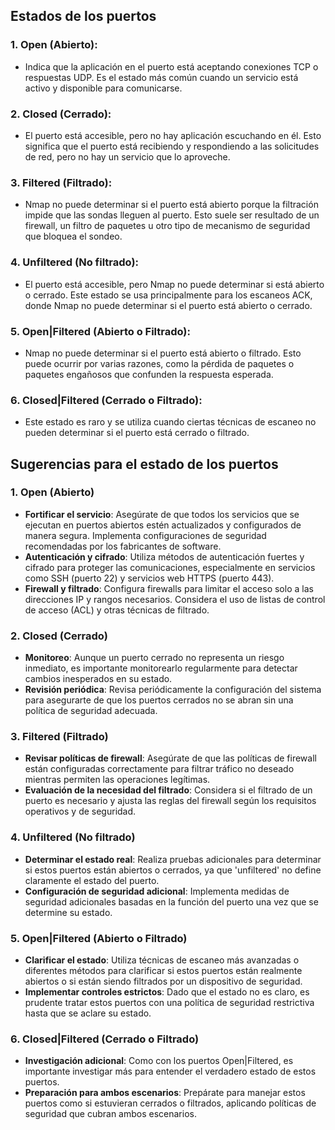 ## Estados de los puertos

### 1. **Open (Abierto)**: 
- Indica que la aplicación en el puerto está aceptando conexiones TCP o respuestas UDP. Es el estado más común cuando un servicio está activo y disponible para comunicarse.

### 2. **Closed (Cerrado)**: 
- El puerto está accesible, pero no hay aplicación escuchando en él. Esto significa que el puerto está recibiendo y respondiendo a las solicitudes de red, pero no hay un servicio que lo aproveche.

### 3. **Filtered (Filtrado)**: 
- Nmap no puede determinar si el puerto está abierto porque la filtración impide que las sondas lleguen al puerto. Esto suele ser resultado de un firewall, un filtro de paquetes u otro tipo de mecanismo de seguridad que bloquea el sondeo.

### 4. **Unfiltered (No filtrado)**:
- El puerto está accesible, pero Nmap no puede determinar si está abierto o cerrado. Este estado se usa principalmente para los escaneos ACK, donde Nmap no puede determinar si el puerto está abierto o cerrado.

### 5. **Open|Filtered (Abierto o Filtrado)**: 
- Nmap no puede determinar si el puerto está abierto o filtrado. Esto puede ocurrir por varias razones, como la pérdida de paquetes o paquetes engañosos que confunden la respuesta esperada.

### 6. **Closed|Filtered (Cerrado o Filtrado)**: 
- Este estado es raro y se utiliza cuando ciertas técnicas de escaneo no pueden determinar si el puerto está cerrado o filtrado.

## Sugerencias para el estado de los puertos

### 1. **Open (Abierto)**
- **Fortificar el servicio**: Asegúrate de que todos los servicios que se ejecutan en puertos abiertos estén actualizados y configurados de manera segura. Implementa configuraciones de seguridad recomendadas por los fabricantes de software.
- **Autenticación y cifrado**: Utiliza métodos de autenticación fuertes y cifrado para proteger las comunicaciones, especialmente en servicios como SSH (puerto 22) y servicios web HTTPS (puerto 443).
- **Firewall y filtrado**: Configura firewalls para limitar el acceso solo a las direcciones IP y rangos necesarios. Considera el uso de listas de control de acceso (ACL) y otras técnicas de filtrado.

### 2. **Closed (Cerrado)**
- **Monitoreo**: Aunque un puerto cerrado no representa un riesgo inmediato, es importante monitorearlo regularmente para detectar cambios inesperados en su estado.
- **Revisión periódica**: Revisa periódicamente la configuración del sistema para asegurarte de que los puertos cerrados no se abran sin una política de seguridad adecuada.

### 3. **Filtered (Filtrado)**
- **Revisar políticas de firewall**: Asegúrate de que las políticas de firewall están configuradas correctamente para filtrar tráfico no deseado mientras permiten las operaciones legítimas.
- **Evaluación de la necesidad del filtrado**: Considera si el filtrado de un puerto es necesario y ajusta las reglas del firewall según los requisitos operativos y de seguridad.

### 4. **Unfiltered (No filtrado)**
- **Determinar el estado real**: Realiza pruebas adicionales para determinar si estos puertos están abiertos o cerrados, ya que 'unfiltered' no define claramente el estado del puerto.
- **Configuración de seguridad adicional**: Implementa medidas de seguridad adicionales basadas en la función del puerto una vez que se determine su estado.

### 5. **Open|Filtered (Abierto o Filtrado)**
- **Clarificar el estado**: Utiliza técnicas de escaneo más avanzadas o diferentes métodos para clarificar si estos puertos están realmente abiertos o si están siendo filtrados por un dispositivo de seguridad.
- **Implementar controles estrictos**: Dado que el estado no es claro, es prudente tratar estos puertos con una política de seguridad restrictiva hasta que se aclare su estado.

### 6. **Closed|Filtered (Cerrado o Filtrado)**
- **Investigación adicional**: Como con los puertos Open|Filtered, es importante investigar más para entender el verdadero estado de estos puertos.
- **Preparación para ambos escenarios**: Prepárate para manejar estos puertos como si estuvieran cerrados o filtrados, aplicando políticas de seguridad que cubran ambos escenarios.
